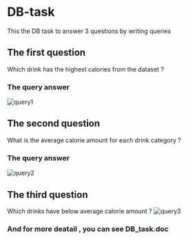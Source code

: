 # DB-task
This the DB task to answer 3 questions by writing queries
## The first question
Which drink has the highest calories from the dataset ?
### The query answer 
![query1](https://user-images.githubusercontent.com/52126542/181852223-4849ddea-5ff8-4bbf-a02a-75ac5563e636.png)
## The second question
What is the average calorie amount for each drink category ?
### The query answer 
![query2](https://user-images.githubusercontent.com/52126542/181852320-9c34a34e-7467-4208-a6cb-8a15daee994b.png)
## The third question
Which drinks have below average calorie amount ?
![query3](https://user-images.githubusercontent.com/52126542/181852762-0b2d1d02-f2c8-43d5-aa91-033e614fe15c.png)

 ### And for more deatail , you can see DB_task.doc 
